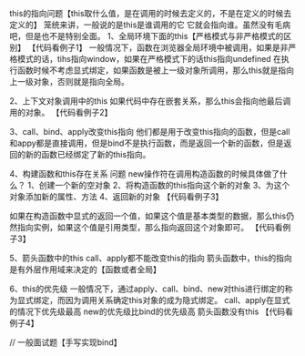 this的指向问题【this取什么值，是在调用的时候去定义的，不是在定义的时候去定义的】
笼统来讲，一般说的是this是谁调用的它 它就会指向谁。虽然没有毛病吧，但是也不是特别全面。
1、全局环境下面的this【严格模式与非严格模式的区别】
【代码看例子1】
一般情况下，函数在浏览器全局环境中被调用，如果是非严格模式的话，tihs指向window，如果在严格模式下的话this指向undefined
在执行函数时候不考虑显式绑定，如果函数是被上一级对象所调用，那么this就是指向上一级对象，否则就是指向全局。

2、上下文对象调用中的this
如果代码中存在嵌套关系，那么this会指向他最后调用的对象。
【代码看例子2】

3、call、bind、apply改变this指向
他们都是用于改变this指向的函数，但是call和appy都是直接调用，但是bind不是执行函数，而是返回一个新的函数，但是返回的新的函数已经绑定了新的this指向。

4、构建函数和this存在关系
问题 new操作符在调用构造函数的时候具体做了什么？
  1、创建一个新的空对象
  2、将构造函数的this指向这个新的对象
  3、为这个对象添加新的属性、方法
  4、返回新的对象
【代码看例子3】

如果在构造函数中显式的返回一个值，如果这个值是基本类型的数据，那么this仍然指向实例，如果这个值是引用类型，那么指向返回这个对象即可。
【代码看例子3】


5、箭头函数中的this
call、apply都不能改变this的指向
箭头函数中，this的指向是有外层作用域来决定的【函数或者全局】

6、this的优先级
一般情况下，通过apply、call、bind、new对this进行绑定的称为显式绑定，而因为调用关系确定this对象的成为隐式绑定。
call、apply在显式的情况下优先级最高
new的优先级比bind的优先级高
箭头函数没有this
【代码看例子4】


// 一般面试题【手写实现bind】
